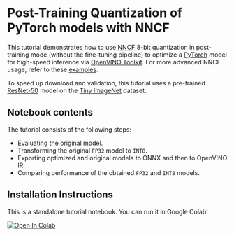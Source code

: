 # Post-Training Quantization of PyTorch models with NNCF

This tutorial demonstrates how to use [NNCF](https://github.com/openvinotoolkit/nncf) 8-bit quantization in
post-training mode (without the fine-tuning pipeline) to optimize a [PyTorch](https://pytorch.org/) model
for high-speed inference via [OpenVINO Toolkit](https://docs.openvino.ai/). For more advanced NNCF
usage, refer to these [examples](https://github.com/openvinotoolkit/nncf/tree/develop/examples).

To speed up download and validation, this tutorial uses a pre-trained [ResNet-50](https://arxiv.org/abs/1512.03385)
model on the [Tiny ImageNet](http://cs231n.stanford.edu/reports/2015/pdfs/leonyao_final.pdf) dataset.

## Notebook contents

The tutorial consists of the following steps:

* Evaluating the original model.
* Transforming the original `FP32` model to `INT8`.
* Exporting optimized and original models to ONNX and then to OpenVINO IR.
* Comparing performance of the obtained `FP32` and `INT8` models.

## Installation Instructions

This is a standalone tutorial notebook. You can run it in Google Colab!

[![Open In Colab](https://colab.research.google.com/assets/colab-badge.svg)](https://colab.research.google.com/github/igor-davidyuk/openvino_notebooks/blob/112-ptq/notebooks/112-pytorch-post-training-quantization-nncf/112-pytorch-post-training-quantization-nncf.ipynb)
